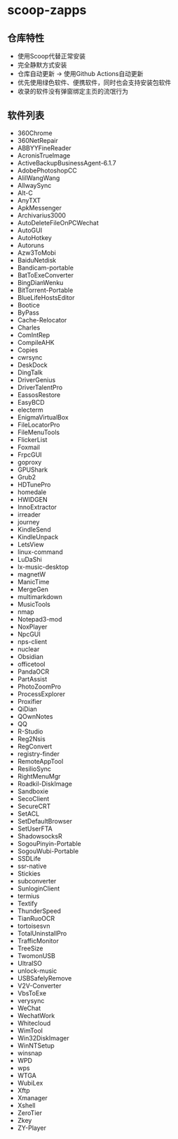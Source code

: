 # scoop-zapps

## 仓库特性

- 使用Scoop代替正常安装
- 完全静默方式安装
- 仓库自动更新 -> 使用Github Actions自动更新
- 优先使用绿色软件、便携软件，同时也会支持安装包软件
- 收录的软件没有弹窗绑定主页的流氓行为

## 软件列表

- 360Chrome
- 360NetRepair
- ABBYYFineReader
- AcronisTrueImage
- ActiveBackupBusinessAgent-6.1.7
- AdobePhotoshopCC
- AliIWangWang
- AllwaySync
- Alt-C
- AnyTXT
- ApkMessenger
- Archivarius3000
- AutoDeleteFileOnPCWechat
- AutoGUI
- AutoHotkey
- Autoruns
- Azw3ToMobi
- BaiduNetdisk
- Bandicam-portable
- BatToExeConverter
- BingDianWenku
- BitTorrent-Portable
- BlueLifeHostsEditor
- Bootice
- ByPass
- Cache-Relocator
- Charles
- ComIntRep
- CompileAHK
- Copies
- cwrsync
- DeskDock
- DingTalk
- DriverGenius
- DriverTalentPro
- EassosRestore
- EasyBCD
- electerm
- EnigmaVirtualBox
- FileLocatorPro
- FileMenuTools
- FlickerList
- Foxmail
- FrpcGUI
- goproxy
- GPUShark
- Grub2
- HDTunePro
- homedale
- HWIDGEN
- InnoExtractor
- irreader
- journey
- KindleSend
- KindleUnpack
- LetsView
- linux-command
- LuDaShi
- lx-music-desktop
- magnetW
- ManicTime
- MergeGen
- multimarkdown
- MusicTools
- nmap
- Notepad3-mod
- NoxPlayer
- NpcGUI
- nps-client
- nuclear
- Obsidian
- officetool
- PandaOCR
- PartAssist
- PhotoZoomPro
- ProcessExplorer
- Proxifier
- QiDian
- QOwnNotes
- QQ
- R-Studio
- Reg2Nsis
- RegConvert
- registry-finder
- RemoteAppTool
- ResilioSync
- RightMenuMgr
- Roadkil-DiskImage
- Sandboxie
- SecoClient
- SecureCRT
- SetACL
- SetDefaultBrowser
- SetUserFTA
- ShadowsocksR
- SogouPinyin-Portable
- SogouWubi-Portable
- SSDLife
- ssr-native
- Stickies
- subconverter
- SunloginClient
- termius
- Textify
- ThunderSpeed
- TianRuoOCR
- tortoisesvn
- TotalUninstallPro
- TrafficMonitor
- TreeSize
- TwomonUSB
- UltraISO
- unlock-music
- USBSafelyRemove
- V2V-Converter
- VbsToExe
- verysync
- WeChat
- WechatWork
- Whitecloud
- WimTool
- Win32DiskImager
- WinNTSetup
- winsnap
- WPD
- wps
- WTGA
- WubiLex
- Xftp
- Xmanager
- Xshell
- ZeroTier
- Zkey
- ZY-Player
